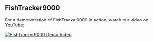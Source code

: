## FishTracker9000

For a demonstration of FishTracker9000 in action, watch our video on YouTube:

[![FishTracker9000 Demo Video](https://img.youtube.com/vi/l8jULVAyPeM/0.jpg)](https://youtu.be/l8jULVAyPeM)
